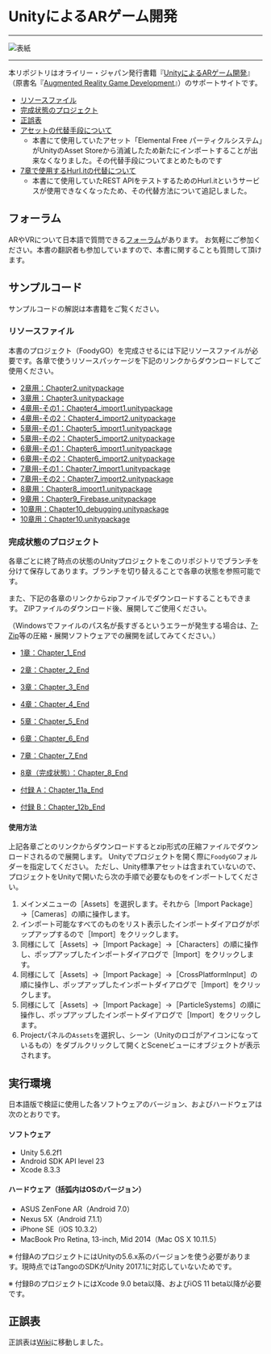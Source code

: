 # UnityによるARゲーム開発

---

![表紙](augmented-reality-game-development-ja.png)

---

本リポジトリはオライリー・ジャパン発行書籍『[UnityによるARゲーム開発](http://www.oreilly.co.jp/books/9784873118109/)』（原書名『[Augmented Reality Game Development](https://www.packtpub.com/application-development/augmented-reality-game-development)』）のサポートサイトです。

* [リソースファイル](#サンプルコード)
* [完成状態のプロジェクト](#完成状態のプロジェクト)
* [正誤表](https://github.com/oreilly-japan/augmented-reality-game-development-ja/wiki/errata)
* [アセットの代替手段について](https://github.com/oreilly-japan/augmented-reality-game-development-ja/wiki/%E3%82%A2%E3%82%BB%E3%83%83%E3%83%88%E3%81%AE%E4%BB%A3%E6%9B%BF%E6%89%8B%E6%AE%B5%E3%81%AB%E3%81%A4%E3%81%84%E3%81%A6)
  * 本書にて使用していたアセット「Elemental Free パーティクルシステム」がUnityのAsset Storeから消滅したため新たにインポートすることが出来なくなりました。その代替手段についてまとめたものです
* [7章で使用するHurl.itの代替について](https://github.com/oreilly-japan/augmented-reality-game-development-ja/wiki/Hurl.it%E3%81%AE%E4%BB%A3%E6%9B%BF%E3%81%AB%E3%81%A4%E3%81%84%E3%81%A6)
  * 本書にて使用していたREST APIをテストするためのHurl.itというサービスが使用できなくなったため、その代替方法について追記しました。


## フォーラム

ARやVRについて日本語で質問できる[フォーラム](https://groups.google.com/d/forum/vr_ar_ja)があります。
お気軽にご参加ください。本書の翻訳者も参加していますので、本書に関することも質問して頂けます。

## サンプルコード

サンプルコードの解説は本書籍をご覧ください。

### リソースファイル

本書のプロジェクト（FoodyGO）を完成させるには下記リソースファイルが必要です。各章で使うリソースパッケージを下記のリンクからダウンロードしてご使用ください。

* [2章用：Chapter2.unitypackage](https://github.com/oreilly-japan/augmented-reality-game-development-ja/raw/master/resources/Chapter2.unitypackage)
* [3章用：Chapter3.unitypackage](https://github.com/oreilly-japan/augmented-reality-game-development-ja/raw/master/resources/Chapter3.unitypackage)
* [4章用-その1：Chapter4_import1.unitypackage](https://github.com/oreilly-japan/augmented-reality-game-development-ja/raw/master/resources/Chapter4_import1.unitypackage)
* [4章用-その2：Chapter4_import2.unitypackage](https://github.com/oreilly-japan/augmented-reality-game-development-ja/raw/master/resources/Chapter4_import2.unitypackage)
* [5章用-その1：Chapter5_import1.unitypackage](https://github.com/oreilly-japan/augmented-reality-game-development-ja/raw/master/resources/Chapter5_import1.unitypackage)
* [5章用-その2：Chapter5_import2.unitypackage](https://github.com/oreilly-japan/augmented-reality-game-development-ja/raw/master/resources/Chapter5_import2.unitypackage)
* [6章用-その1：Chapter6_import1.unitypackage](https://github.com/oreilly-japan/augmented-reality-game-development-ja/raw/master/resources/Chapter6_import1.unitypackage)
* [6章用-その2：Chapter6_import2.unitypackage](https://github.com/oreilly-japan/augmented-reality-game-development-ja/raw/master/resources/Chapter6_import2.unitypackage)
* [7章用-その1：Chapter7_import1.unitypackage](https://github.com/oreilly-japan/augmented-reality-game-development-ja/raw/master/resources/Chapter7_import1.unitypackage)
* [7章用-その2：Chapter7_import2.unitypackage](https://github.com/oreilly-japan/augmented-reality-game-development-ja/raw/master/resources/Chapter7_import2.unitypackage)
* [8章用：Chapter8_import1.unitypackage](https://github.com/oreilly-japan/augmented-reality-game-development-ja/raw/master/resources/Chapter8_import1.unitypackage)
* [9章用：Chapter9_Firebase.unitypackage](https://github.com/oreilly-japan/augmented-reality-game-development-ja/raw/master/resources/Chapter9_Firebase.unitypackage)
* [10章用：Chapter10_debugging.unitypackage](https://github.com/oreilly-japan/augmented-reality-game-development-ja/raw/master/resources/Chapter10_debugging.unitypackage)
* [10章用：Chapter10.unitypackage](https://github.com/oreilly-japan/augmented-reality-game-development-ja/raw/master/resources/Chapter10.unitypackage)


### 完成状態のプロジェクト
各章ごとに終了時点の状態のUnityプロジェクトをこのリポジトリでブランチを分けて保存してあります。ブランチを切り替えることで各章の状態を参照可能です。

また、下記の各章のリンクからzipファイルでダウンロードすることもできます。
ZIPファイルのダウンロード後、展開してご使用ください。

（Windowsでファイルのパス名が長すぎるというエラーが発生する場合は、[7-Zip](https://sevenzip.osdn.jp/)等の圧縮・展開ソフトウェアでの展開を試してみてください。）

* [1章：Chapter_1_End](https://github.com/oreilly-japan/augmented-reality-game-development-ja/archive/Chapter_1_End.zip)
* [2章：Chapter_2_End](https://github.com/oreilly-japan/augmented-reality-game-development-ja/archive/Chapter_2_End.zip)
* [3章：Chapter_3_End](https://github.com/oreilly-japan/augmented-reality-game-development-ja/archive/Chapter_3_End.zip)
* [4章：Chapter_4_End](https://github.com/oreilly-japan/augmented-reality-game-development-ja/archive/Chapter_4_End.zip)
* [5章：Chapter_5_End](https://github.com/oreilly-japan/augmented-reality-game-development-ja/archive/Chapter_5_End.zip)
* [6章：Chapter_6_End](https://github.com/oreilly-japan/augmented-reality-game-development-ja/archive/Chapter_6_End.zip)
* [7章：Chapter_7_End](https://github.com/oreilly-japan/augmented-reality-game-development-ja/archive/Chapter_7_End.zip)
* [8章（完成状態）：Chapter_8_End](https://github.com/oreilly-japan/augmented-reality-game-development-ja/archive/Chapter_8_End.zip)

* [付録 A：Chapter_11a_End](https://github.com/oreilly-japan/augmented-reality-game-development-ja/archive/Chapter_11a_End.zip)
* [付録 B：Chapter_12b_End](https://github.com/oreilly-japan/augmented-reality-game-development-ja/archive/Chapter_12b_End.zip)

#### 使用方法

上記各章ごとのリンクからダウンロードするとzip形式の圧縮ファイルでダウンロードされるので展開します。
Unityでプロジェクトを開く際に`FoodyGO`フォルダーを指定してください。
ただし、Unity標準アセットは含まれていないので、プロジェクトをUnityで開いたら次の手順で必要なものをインポートしてください。

1. メインメニューの［Assets］を選択します。それから［Import Package］→［Cameras］の順に操作します。
2. インポート可能なすべてのものをリスト表示したインポートダイアログがポップアップするので［Import］をクリックします。
3. 同様にして［Assets］→［Import Package］→［Characters］の順に操作し、ポップアップしたインポートダイアログで［Import］をクリックします。
4. 同様にして［Assets］→［Import Package］→［CrossPlatformInput］の順に操作し、ポップアップしたインポートダイアログで［Import］をクリックします。
5. 同様にして［Assets］→［Import Package］→［ParticleSystems］の順に操作し、ポップアップしたインポートダイアログで［Import］をクリックします。
6. Projectパネルの`Assets`を選択し、シーン（Unityのロゴがアイコンになっているもの）をダブルクリックして開くとSceneビューにオブジェクトが表示されます。


## 実行環境

日本語版で検証に使用した各ソフトウェアのバージョン、およびハードウェアは次のとおりです。

#### ソフトウェア

* Unity 5.6.2f1
* Android SDK API level 23
* Xcode 8.3.3

#### ハードウェア（括弧内はOSのバージョン）

* ASUS ZenFone AR（Android 7.0）
* Nexus 5X（Android 7.1.1）
* iPhone SE（iOS 10.3.2）
* MacBook Pro Retina, 13-inch, Mid 2014（Mac OS X 10.11.5）

※ 付録AのプロジェクトにはUnityの5.6.x系のバージョンを使う必要があります。現時点ではTangoのSDKがUnity 2017.1に対応していないためです。

※ 付録BのプロジェクトにはXcode 9.0 beta以降、およびiOS 11 beta以降が必要です。

## 正誤表

正誤表は[Wiki](https://github.com/oreilly-japan/augmented-reality-game-development-ja/wiki/errata)に移動しました。

